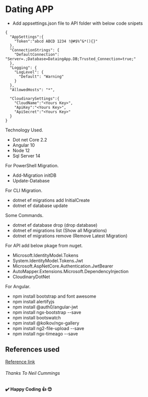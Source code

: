 
# Dating APP

- Add appsettings.json file to API folder with below code snipets
```
{
  "AppSettings":{
    "Token":"abcd ABCD 1234 !@#$%^&*(){}"
  },
  "ConnectionStrings": {
    "DefaultConnection": "Server=.;Database=DataingApp.DB;Trusted_Connection=true;"
  },
  "Logging": {
    "LogLevel": {
      "Default": "Warning"
    }
  },
  "AllowedHosts": "*",

  "CloudinarySettings":{
    "CloudName":"<Yours Key>",
    "ApiKey":"<Yours Key>",
    "ApiSecret":"<Yours Key>"
  }
}
```

Technology Used.
  - Dot net Core 2.2
  - Angular 10
  - Node 12
  - Sql Server 14

For PowerShell Migration.
  - Add-Migration initDB
  - Update-Database
  
For CLI Migration.
  - dotnet ef migrations add InitialCreate
  - dotnet ef database update

Some Commands.
  - dotnet ef database drop (drop database)
  - dotnet ef migrations list (Show all Migrations)
  - dotnet ef migrations  remove (Remove Latest Migration)
  

For API add below pkage from nuget.
  - Microsoft.IdentityModel.Tokens
  - System.IdentityModel.Tokens.Jwt
  - Microsoft.AspNetCore.Authentication.JwtBearer
  - AutoMapper.Extensions.Microsoft.DependencyInjection
  - CloudinaryDotNet 

For Angular.
  - npm install bootstrap and font awesome
  - npm install alertifyjs
  - npm install @auth0/angular-jwt
  - npm install ngx-bootstrap --save
  - npm install bootswatch
  - npm install @kolkov/ngx-gallery
  - npm install ng2-file-upload --save
  - npm install ngx-timeago --save

## References used 

[Reference link](https://www.udemy.com/share/101Wh2/)

###### Thanks To Neil Cummings

**✔️ Happy Coding 👍 😊**

